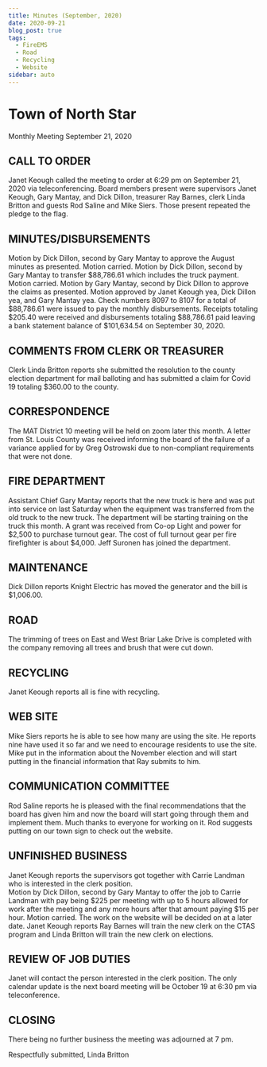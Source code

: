```yaml
---
title: Minutes (September, 2020)
date: 2020-09-21
blog_post: true
tags: 
  - FireEMS
  - Road
  - Recycling
  - Website
sidebar: auto
---
```


# Town of North Star
Monthly Meeting 
September 21, 2020

## CALL TO ORDER
Janet Keough called the meeting to order at 6:29 pm on September 21, 2020 via teleconferencing.  Board members 
present were supervisors Janet Keough, Gary Mantay, and Dick Dillon, treasurer Ray Barnes, clerk Linda Britton 
and guests Rod Saline and Mike Siers.  Those present repeated the pledge to the flag.

## MINUTES/DISBURSEMENTS
Motion by Dick Dillon, second by Gary Mantay to approve the August minutes as presented.  Motion carried.  Motion 
by Dick Dillon, second by Gary Mantay to transfer $88,786.61 which includes the truck payment.  Motion carried.  Motion 
by Gary Mantay, second by Dick Dillon to approve the claims as presented.  Motion approved by Janet Keough yea, 
Dick Dillon yea, and Gary Mantay yea.  Check numbers 8097 to 8107 for a total of $88,786.61 were issued to pay the monthly disbursements.  Receipts totaling $205.40 were received and disbursements totaling $88,786.61 paid leaving a bank 
statement balance of  $101,634.54 on September 30, 2020.

## COMMENTS FROM CLERK OR TREASURER
Clerk Linda Britton reports she submitted the resolution to the county election department for mail balloting 
and has submitted a claim for Covid 19 totaling $360.00 to the county.

## CORRESPONDENCE
The MAT District 10 meeting will be held on zoom later this month.  A letter from St. Louis County was received 
informing the board of the failure of a variance applied for by Greg Ostrowski due to non-compliant requirements 
that were not done.

## FIRE DEPARTMENT
Assistant Chief Gary Mantay reports that the new truck is here and was put into service on last Saturday when 
the equipment was transferred from the old truck to the new truck.  The department will be starting training 
on the truck this month.  A grant was received from Co-op Light and power for $2,500 to purchase turnout gear.  The cost 
of full turnout gear per fire firefighter is about $4,000.  Jeff Suronen has joined the department.

## MAINTENANCE
Dick Dillon reports Knight Electric has moved the generator and the bill is $1,006.00.

## ROAD
The trimming of trees on East and West Briar Lake Drive is completed with the company removing all trees and 
brush that were cut down.

## RECYCLING
Janet Keough reports all is fine with recycling.

## WEB SITE
Mike Siers reports he is able to see how many are using the site.   He reports nine have used it so far and we 
need to encourage residents to use the site.   Mike put in the information about the November election and will 
start putting in the financial information that Ray submits to him.

## COMMUNICATION COMMITTEE
Rod Saline reports he is pleased with the final recommendations that the board has given him and now the board 
will start going through them and implement them.  Much thanks to everyone for working on it.  Rod suggests 
putting on our town sign to check out the website.

## UNFINISHED BUSINESS
Janet Keough reports the supervisors got together with Carrie Landman who is interested in the clerk position.  
Motion by Dick Dillon, second by Gary Mantay to offer the job to Carrie Landman with pay being $225 per 
meeting with up to 5 hours allowed for work after the meeting and any more hours after that amount paying 
$15 per hour.  Motion carried.  The work on the website will be decided on at a later date.  Janet Keough 
reports Ray Barnes will train the new clerk on the CTAS program and Linda Britton will train the new clerk 
on elections.

## REVIEW OF JOB DUTIES
Janet will contact the person interested in the clerk position.
The only calendar update is the next board meeting will be October 19 at 6:30 pm via teleconference.

## CLOSING
There being no further business the meeting was adjourned at 7 pm.

Respectfully submitted,
Linda Britton
